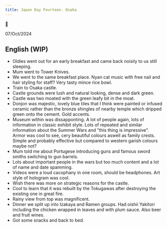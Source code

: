 ```yaml
---
title: Japan Day Fourteen. Osaka
---
```

🌱

07/Oct/2024

## English (WIP)
- Oldies went out for an early breakfast and came back noisily to us still sleeping.
- Mum went to Tower Knives.
- We went to the same breakfast place. Nyan cat music with free nail and hair styling for staff? Very tasty mince rice bowl.
- Train to Osaka castle. 
- Castle grounds were lush and natural looking, dense and dark green.
- Castle was two moated with the green leafy bit in the moat.
- Donjon was majestic, lovely blue tiles that I think were painted or infused ceramic rather than the bronze shingles of nearby temple which dripped green onto the cement. Gold accents.
- Museum within was dissapponting. A lot of people again, lots of information in classic exhibit style. Lots of repeated and similar information about the Summer Wars and "this thing is impressive". Armor was cool to see, cery beautiful colours aswell as family crests. Simple and probably effective but compared to western garish colours maybe not?
- Mum told me about Portugese introducing guns and famous sword smiths switching to gun barrels. 
- Lots about important people in the wars but too much content and a lot of name and date spamming.
- Videos were a loud cacophany in one room, should be headphones. Art style of hologram was cool.
- Wish there was more on strategic reasons for the castle.
- Cool to learn that it was rebuilt by the Tokugawas after destroying the existing one in great fire.
- Rainy view from top was magnificent.
- Dinner we split up into Izakaya and Ramen groups. Had oishii Yakitori including the chicken wrapped in leaves and with plum sauce. Also beer and fruit wines.
- Got some snacks and back to bed.